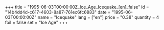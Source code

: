 +++
title = "1995-06-03T00:00:00Z_Ice_Age_Icequake_[en]_false"
id = "14b4dd4d-c617-4603-8a87-761ec6fc6883"
date = "1995-06-03T00:00:00Z"
name = "Icequake"
lang = ["en"]
price = "0.38"
quantity = 4
foil = false
set = "Ice Age"
+++

